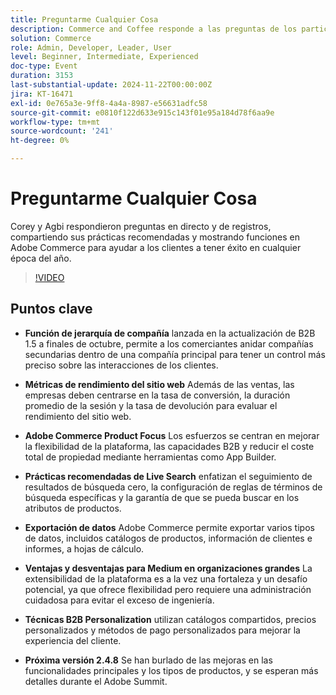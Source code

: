 ```yaml
---
title: Preguntarme Cualquier Cosa
description: Commerce and Coffee responde a las preguntas de los participantes sobre Adobe Commerce y explora la jerarquía de la empresa, las métricas de rendimiento del sitio web, la personalización B2B, las prácticas recomendadas de búsqueda en directo y las próximas mejoras de los productos.
solution: Commerce
role: Admin, Developer, Leader, User
level: Beginner, Intermediate, Experienced
doc-type: Event
duration: 3153
last-substantial-update: 2024-11-22T00:00:00Z
jira: KT-16471
exl-id: 0e765a3e-9ff8-4a4a-8987-e56631adfc58
source-git-commit: e0810f122d633e915c143f01e95a184d78f6aa9e
workflow-type: tm+mt
source-wordcount: '241'
ht-degree: 0%

---
```


# Preguntarme Cualquier Cosa

Corey y Agbi respondieron preguntas en directo y de registros, compartiendo sus prácticas recomendadas y mostrando funciones en Adobe Commerce para ayudar a los clientes a tener éxito en cualquier época del año.

>[!VIDEO](https://video.tv.adobe.com/v/3437034/?learn=on&enablevpops)

## Puntos clave

* **Función de jerarquía de compañía** lanzada en la actualización de B2B 1.5 a finales de octubre, permite a los comerciantes anidar compañías secundarias dentro de una compañía principal para tener un control más preciso sobre las interacciones de los clientes.

* **Métricas de rendimiento del sitio web** Además de las ventas, las empresas deben centrarse en la tasa de conversión, la duración promedio de la sesión y la tasa de devolución para evaluar el rendimiento del sitio web.

* **Adobe Commerce Product Focus** Los esfuerzos se centran en mejorar la flexibilidad de la plataforma, las capacidades B2B y reducir el coste total de propiedad mediante herramientas como App Builder.

* **Prácticas recomendadas de Live Search** enfatizan el seguimiento de resultados de búsqueda cero, la configuración de reglas de términos de búsqueda específicas y la garantía de que se pueda buscar en los atributos de productos.

* **Exportación de datos** Adobe Commerce permite exportar varios tipos de datos, incluidos catálogos de productos, información de clientes e informes, a hojas de cálculo.

* **Ventajas y desventajas para Medium en organizaciones grandes** La extensibilidad de la plataforma es a la vez una fortaleza y un desafío potencial, ya que ofrece flexibilidad pero requiere una administración cuidadosa para evitar el exceso de ingeniería.

* **Técnicas B2B Personalization** utilizan catálogos compartidos, precios personalizados y métodos de pago personalizados para mejorar la experiencia del cliente.

* **Próxima versión 2.4.8** Se han burlado de las mejoras en las funcionalidades principales y los tipos de productos, y se esperan más detalles durante el Adobe Summit.

